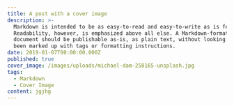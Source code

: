 ```yaml
---
title: A post with a cover image
description: >-
  Markdown is intended to be as easy-to-read and easy-to-write as is feasible.
  Readability, however, is emphasized above all else. A Markdown-formatted
  document should be publishable as-is, as plain text, without looking like it's
  been marked up with tags or formatting instructions.
date: 2019-01-07T00:00:00.000Z
published: true
cover_image: /images/uploads/michael-dam-258165-unsplash.jpg
tags:
  - Markdown
  - Cover Image
content: jgjhg
---
```


